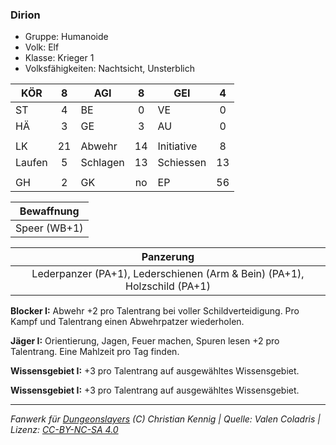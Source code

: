 ### Dirion

- Gruppe: Humanoide
- Volk: Elf
- Klasse: Krieger 1
- Volksfähigkeiten: Nachtsicht, Unsterblich

| KÖR    |  8  | AGI      |  8  | GEI        |  4  |
| ------ | :-: | -------- | :-: | ---------- | :-: |
| ST     |  4  | BE       |  0  | VE         |  0  |
| HÄ     |  3  | GE       |  3  | AU         |  0  |
|        |     |          |     |            |     |
| LK     | 21  | Abwehr   | 14  | Initiative |  8  |
| Laufen |  5  | Schlagen | 13  | Schiessen  | 13  |
|        |     |          |     |            |     |
| GH     |  2  | GK       | no  | EP         | 56  |

|  Bewaffnung  |
| :----------: |
| Speer (WB+1) |

|                                Panzerung                                 |
| :----------------------------------------------------------------------: |
| Lederpanzer (PA+1), Lederschienen (Arm & Bein) (PA+1), Holzschild (PA+1) |

**Blocker I:** Abwehr +2 pro Talentrang bei voller Schildverteidigung. Pro Kampf und Talentrang einen Abwehrpatzer wiederholen.

**Jäger I:** Orientierung, Jagen, Feuer machen, Spuren lesen +2 pro Talentrang. Eine Mahlzeit pro Tag finden.

**Wissensgebiet I:** +3 pro Talentrang auf ausgewähltes Wissensgebiet.

**Wissensgebiet I:** +3 pro Talentrang auf ausgewähltes Wissensgebiet.

---

_Fanwerk für [Dungeonslayers](https://www.dungeonslayers.net/) (C) Christian Kennig | Quelle: Valen Coladris | Lizenz: [CC-BY-NC-SA 4.0](https://creativecommons.org/licenses/by-nc-sa/4.0/deed.de)_
